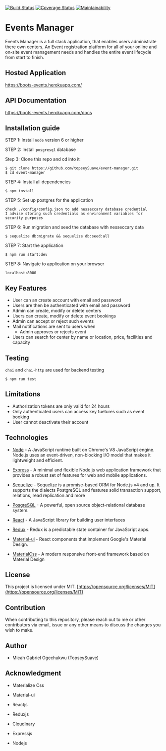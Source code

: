 
[![Build Status](https://travis-ci.org/topseySuave/event-manager.svg?branch=develop)](https://travis-ci.org/topseySuave/event-manager)
[![Coverage Status](https://coveralls.io/repos/github/topseySuave/event-manager/badge.svg?branch=develop)](https://coveralls.io/github/topseySuave/event-manager?branch=develop)
[![Maintainability](https://api.codeclimate.com/v1/badges/2219e1701e5995fa3410/maintainability)](https://codeclimate.com/github/topseySuave/event-manager/maintainability)


# Events Manager
Events Manager is a full stack application, that enables users administrate there own centers, An Event registration platform for all of your online and on-site event management needs and handles the entire event lifecycle from start to finish.

## Hosted Application
https://boots-events.herokuapp.com/

## API Documentation
https://boots-events.herokuapp.com/docs


## Installation guide

STEP 1: Install `node` version 6 or higher

STEP 2: Install `posgresql` database

Step 3: Clone this repo and cd into it

```
$ git clone https://github.com/topseySuave/event-manager.git
$ cd event-manager
```

STEP 4: Install all dependencies

```
$ npm install
```

STEP 5: Set up postgres for the application

```
check ./config/config.json to add nesseccary database credential
I advise storing such credentials as environment variables for security purposes

```

STEP 6: Run migration and seed the database with nesseccary data

```
$ sequelize db:migrate && sequelize db:seed:all
```

STEP 7: Start the application

```
$ npm run start:dev
```

STEP 8: Navigate to application on your browser

```
localhost:8000
```

## Key Features

* User can an create account with email and password
* Users are then be authenticated with email and password
* Admin can create, modify or delete centers
* Users can create, modify or delete event bookings
* Admin can accept or reject such events
* Mail notifications are sent to users when
  * Admin approves or rejects event
* Users can search for center by name or location, price, facilities and capacity

## Testing

`chai` and `chai-http` are used for backend testing

```
$ npm run test
```

## Limitations


* Authorization tokens are only valid for 24 hours
* Only authenticated users can access key fuetures such as event booking
* User cannot deactivate their account

## Technologies
* [Node](https://www.nodejs.org) - A JavaScript runtime built on Chrome's V8 JavaScript engine. Node.js uses an event-driven, non-blocking I/O model that makes it lightweight and efficient.

* [Express](https://www.expressjs.com) - A minimal and flexible Node.js web application framework that provides a robust set of features for web and mobile applications.

* [Sequelize](http://www.docs.sequelizejs.com) - Sequelize is a promise-based ORM for Node.js v4 and up. It supports the dialects PostgreSQL and features solid transaction support, relations, read replication and more

* [PosgreSQL](https://www.postgresql.org/) - A powerful, open source object-relational database system.

* [React](https://www.reactjs.com) - A JavaScript library for building user interfaces

* [Redux](https://redux.js.org/) - Redux is a predictable state container for JavaScript apps.

* [Material-ui](https://material-ui.com) - React components that implement Google's Material Design.

* [MaterialCss](https://materialcss.com) - A modern responsive front-end framework based on Material Design

## License
This project is licensed under MIT.
[https://opensource.org/licenses/MIT](https://opensource.org/licenses/MIT)

## Contribution
When contributing to this repository, please reach out to me or other contributors via email, issue or any other means to discuss the changes you wish to make.

## Author
* Micah Gabriel Ogechukwu (TopseySuave)

## Acknowledgment

* Materialize Css

* Material-ui

* Reactjs

* Reduxjs

* Cloudinary

* Expressjs

* Nodejs